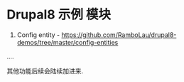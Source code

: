 # Drupal8 示例 模块


1. Config entity - https://github.com/RamboLau/drupal8-demos/tree/master/config-entities



....

其他功能后续会陆续加进来.